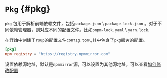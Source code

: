 
# `Pkg` {#pkg}

`pkg` 包用于解析前端依赖文件，包括`package.json` \ `package-lock.json` 。对于不同依赖管理器，则对应不同的配置文件。比如`pnpm-lock.yaml` \ `yarn.lock`.

在[开始](/guide/installer/macos)中创建了`rsup`的配置文件`config.toml`,其中包含了`pkg`服务的配置。

```toml
[pkg]
npm_registry = "https://registry.npmmirror.com"
```

设置依赖源地址，默认是`npmmirror`源，可以设置为其他源地址。可以查看[如何修改配置](/guide/start/command)
